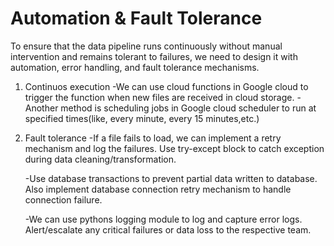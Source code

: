 # Automation & Fault Tolerance
To ensure that the data pipeline runs continuously without manual intervention and remains tolerant to failures, we need to design it with automation, error handling, and fault tolerance mechanisms.

1. Continuos execution
    -We can use cloud functions in Google cloud to trigger the function when new files are received in cloud storage.
    -Another method is scheduling jobs in Google cloud scheduler to run at specified times(like, every minute, every 15 minutes,etc.)

2. Fault tolerance
    -If a file fails to load, we can implement a retry mechanism and log the failures. Use try-except block to catch exception during data cleaning/transformation.

    -Use database transactions to prevent partial data written to database. Also implement database connection retry mechanism to handle connection failure.

    -We can use pythons logging module to log and capture error logs. Alert/escalate any critical failures or data loss to the respective team.